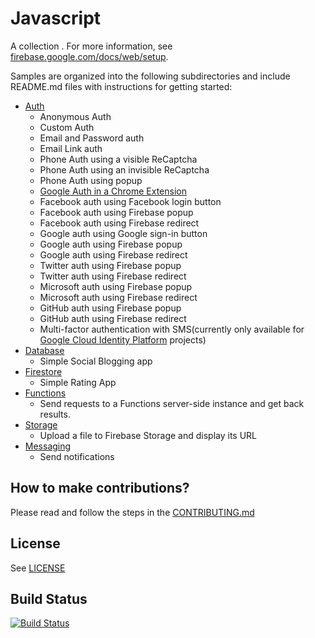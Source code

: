 #  Javascript

A collection . For more information, see [firebase.google.com/docs/web/setup](https://firebase.google.com/docs/web/setup).

Samples are organized into the following subdirectories and include README.md files with instructions for getting started:
 - [Auth](auth/README.md)
   - Anonymous Auth
   - Custom Auth
   - Email and Password auth
   - Email Link auth
   - Phone Auth using a visible ReCaptcha
   - Phone Auth using an invisible ReCaptcha
   - Phone Auth using popup
   - [Google Auth in a Chrome Extension](auth/chromextension/README.md)
   - Facebook auth using Facebook login button
   - Facebook auth using Firebase popup
   - Facebook auth using Firebase redirect
   - Google auth using Google sign-in button
   - Google auth using Firebase popup
   - Google auth using Firebase redirect
   - Twitter auth using Firebase popup
   - Twitter auth using Firebase redirect
   - Microsoft auth using Firebase popup
   - Microsoft auth using Firebase redirect
   - GitHub auth using Firebase popup
   - GitHub auth using Firebase redirect
   - Multi-factor authentication with SMS(currently only available for [Google Cloud Identity Platform](https://cloud.google.com/identity-platform/docs/web/mfa) projects)
 - [Database](database/README.md)
   - Simple Social Blogging app
 - [Firestore](firestore/README.md)
   - Simple Rating App
 - [Functions](functions/README.md)
   - Send requests to a Functions server-side instance and get back results.
 - [Storage](storage/README.md)
   - Upload a file to Firebase Storage and display its URL
 - [Messaging](messaging/README.md)
   - Send notifications

## How to make contributions?
Please read and follow the steps in the [CONTRIBUTING.md](CONTRIBUTING.md)

## License
See [LICENSE](LICENSE)

## Build Status

[![Build Status](https://travis-ci.org/firebase/quickstart-js.svg?branch=master)](https://travis-ci.org/firebase/quickstart-js)
